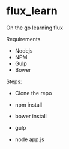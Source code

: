 # flux_learn
On the go learning flux

Requirements
  * Nodejs
  * NPM
  * Gulp
  * Bower
  
Steps:
  * Clone the repo
  * npm install
  * bower install
  * gulp
  
* node app.js

